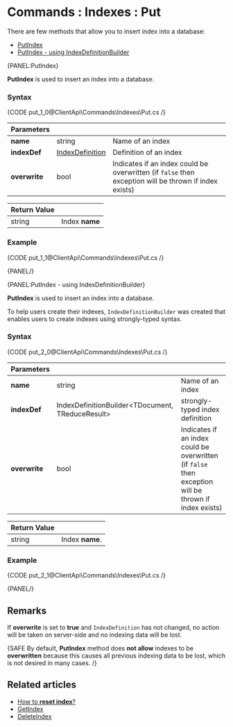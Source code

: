 # Commands : Indexes : Put

There are few methods that allow you to insert index into a database:   
- [PutIndex](../../../client-api/commands/indexes/put#putindex)   
- [PutIndex - using IndexDefinitionBuilder](../../../client-api/commands/indexes/put#putindex---using-indexdefinitionbuilder)   

{PANEL:PutIndex}

**PutIndex** is used to insert an index into a database.

### Syntax

{CODE put_1_0@ClientApi\Commands\Indexes\Put.cs /}

| Parameters | | |
| ------------- | ------------- | ----- |
| **name** | string | Name of an index |
| **indexDef** | [IndexDefinition](../../../glossary/indexes/index-definition) | Definition of an index |
| **overwrite** | bool | Indicates if an index could be overwritten (if `false` then exception will be thrown if index exists) |

| Return Value | |
| ------------- | ----- |
| string | Index **name** |

### Example

{CODE put_1_1@ClientApi\Commands\Indexes\Put.cs /}

{PANEL/}

{PANEL:PutIndex - using IndexDefinitionBuilder}

**PutIndex** is used to insert an index into a database. 

To help users create their indexes, `IndexDefinitionBuilder` was created that enables users to create indexes using strongly-typed syntax.

### Syntax

{CODE put_2_0@ClientApi\Commands\Indexes\Put.cs /}  

| Parameters | | |
| ------------- | ------------- | ----- |
| **name** | string | Name of an index |
| **indexDef** | IndexDefinitionBuilder<TDocument, TReduceResult> | strongly-typed index definition |
| **overwrite** | bool | Indicates if an index could be overwritten (if `false` then exception will be thrown if index exists) |

| Return Value | |
| ------------- | ----- |
| string | Index **name**. |

### Example

{CODE put_2_1@ClientApi\Commands\Indexes\Put.cs /}

{PANEL/}

## Remarks

If **overwrite** is set to **true** and `IndexDefinition` has not changed, no action will be taken on server-side and no indexing data will be lost.

{SAFE By default, **PutIndex** method does **not allow** indexes to be **overwritten** because this causes all previous indexing data to be lost, which is not desired in many cases. /}

## Related articles

- [How to **reset index**?](../../../client-api/commands/indexes/reset-index)  
- [GetIndex](../../../client-api/commands/indexes/get)  
- [DeleteIndex](../../../client-api/commands/indexes/delete)  
